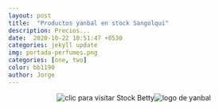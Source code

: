 ```yaml
---
layout: post
title:  "Productos yanbal en stock Sangolquí"
description: Precios...
date:  2020-10-22 10:51:47 +0530
categories: jekyll update
img: portada-perfumes.png
categories: [one, two]
color: bb1190
author: Jorge
---
```

<center>
<img src="https://res.cloudinary.com/dpky6fcf6/image/upload/v1610989396/Blog-Betty/Portadas/portada-crema1_wynali.jpg />
</center>

[logo2]: https://raw.githubusercontent.com/Betty-C/bef/gh-pages/assets/img/sitio.jpg
[yanbal]: https://betty-c.github.io/bef/ "clic para visitar Stock Betty"
[![logo de yanbal][logo2]][yanbal]
